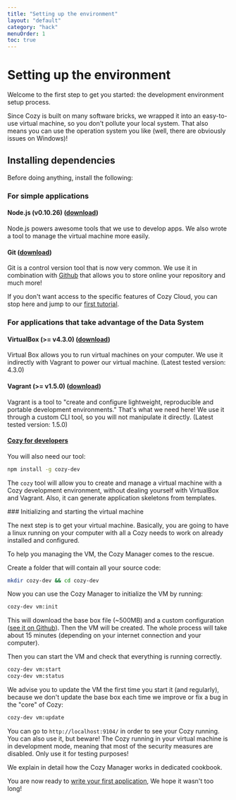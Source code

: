 ```yaml
---
title: "Setting up the environment"
layout: "default"
category: "hack"
menuOrder: 1
toc: true
---
```


# Setting up the environment

Welcome to the first step to get you started: the development environment setup
process.

Since Cozy is built on many software bricks, we wrapped it into an easy-to-use
virtual machine, so you don't pollute your local system. That also means you can
use the operation system you like (well, there are obviously issues on Windows)!

## Installing dependencies

Before doing anything, install the following:

### For simple applications

#### Node.js (v0.10.26) ([download](http://blog.nodejs.org/2014/02/18/node-v0-10-26-stable/))
Node.js powers awesome tools that we use to develop apps. We also wrote a tool
to manage the virtual machine more easily.

#### Git ([download](http://git-scm.com/book/en/Getting-Started-Installing-Git))

Git is a control version tool that is now very common. We use it in combination
with [Github](https://github.com) that allows you to store online your
repository and much more!

If you don't want access to the specific features of Cozy Cloud, you can stop
here and jump to our [first tutorial](hack/getting-started/first-app.html).

### For applications that take advantage of the Data System

#### VirtualBox (>= v4.3.0) (<a href="https://www.virtualbox.org/wiki/Downloads" target="_blank">download</a>)
Virtual Box allows you to run virtual machines on your computer. We use it
indirectly with Vagrant to power our virtual machine.
(Latest tested version: 4.3.0)

#### Vagrant (>= v1.5.0) (<a href="http://downloads.vagrantup.com/" target="_blank">download</a>)
Vagrant is a tool to "create and configure lightweight, reproducible and
portable development environments." That's what we need here! We use it through
a custom CLI tool, so you will not manipulate it directly.
(Latest tested version: 1.5.0)

#### [Cozy for developers](https://github.com/cozy/cozy-dev)

You will also need our tool:

``` bash
npm install -g cozy-dev
```

The `cozy` tool will allow you to create and manage a virtual machine with a Cozy development environment, without dealing yourself with VirtualBox and Vagrant. Also, it can generate application skeletons from templates.


### Initializing and starting the virtual machine

The next step is to get your virtual machine. Basically, you are going to
have a linux running on your computer with all a Cozy needs to work on already
installed and configured.

To help you managing the VM, the Cozy Manager comes to the rescue.

Create a folder that will contain all your source code:
``` bash
mkdir cozy-dev && cd cozy-dev
```

Now you can use the Cozy Manager to initialize the VM by running:
``` bash
cozy-dev vm:init
```
This will download the base box file (~500MB) and a custom configuration ([see
it on
Github](https://github.com/cozy/cozy-setup/blob/master/dev/Vagrantfile)).
Then the VM will be created. The whole process will take about 15 minutes
(depending on your internet connection and your computer).

Then you can start the VM and check that everything is running correctly.
``` bash
cozy-dev vm:start
cozy-dev vm:status
```

We advise you to update the VM the first time you start it (and regularly),
because we don't update the base box each time we improve or fix a bug in the
"core" of Cozy:
```bash
cozy-dev vm:update
```

You can go to `http://localhost:9104/` in order to see your Cozy running. You can also use
it, but beware! The Cozy running in your virtual machine is in development mode, meaning that most of the security measures are disabled. Only use it for
testing purposes!

We explain in detail how the Cozy Manager works in dedicated cookbook.

You are now ready to [write your first application](/hack/getting-started/first-app.html), We hope it wasn't too long!
